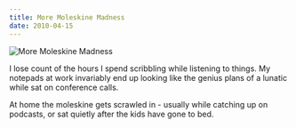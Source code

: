 ```yaml
---
title: More Moleskine Madness
date: 2010-04-15
---
```


![More Moleskine Madness](https://source.unsplash.com/l7dbl-sUg3k/1600x900)

I lose count of the hours I spend scribbling while listening to things. My notepads at work invariably end up looking like the genius plans of a lunatic while sat on conference calls.

At home the moleskine gets scrawled in - usually while catching up on podcasts, or sat quietly after the kids have gone to bed.